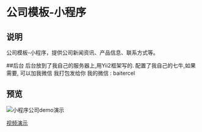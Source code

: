 # 公司模板-小程序

## 说明
公司模板-小程序，提供公司新闻资讯、产品信息、联系方式等。


##后台
后台放到了我自己的服务器上,用Yii2框架写的. 配置了我自己的七牛,如果需要, 可以加我微信 我打包发给你  我的微信 : baitercel


## 预览

![小程序公司demo演示](https://github.com/zce/weapp-demo/raw/tutorial/preview.gif)

[视频演示](http://files.wedn.net/videos/weapp/preview.mp4)





